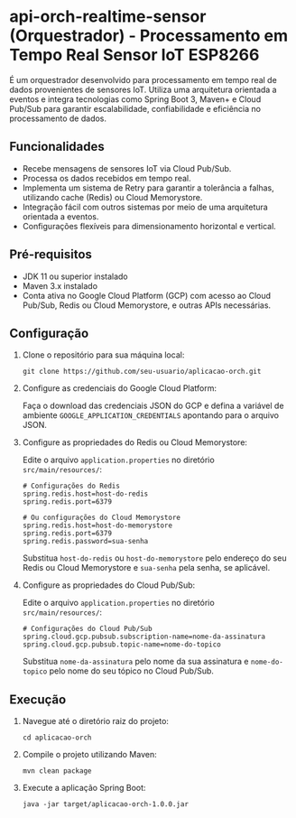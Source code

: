 # api-orch-realtime-sensor (Orquestrador) - Processamento em Tempo Real Sensor IoT ESP8266 

É um orquestrador desenvolvido para processamento em tempo real de dados provenientes de sensores IoT. Utiliza uma arquitetura orientada a eventos e integra tecnologias como Spring Boot 3, Maven+ e Cloud Pub/Sub para garantir escalabilidade, confiabilidade e eficiência no processamento de dados.

## Funcionalidades

- Recebe mensagens de sensores IoT via Cloud Pub/Sub.
- Processa os dados recebidos em tempo real.
- Implementa um sistema de Retry para garantir a tolerância a falhas, utilizando cache (Redis) ou Cloud Memorystore.
- Integração fácil com outros sistemas por meio de uma arquitetura orientada a eventos.
- Configurações flexíveis para dimensionamento horizontal e vertical.

## Pré-requisitos

- JDK 11 ou superior instalado
- Maven 3.x instalado
- Conta ativa no Google Cloud Platform (GCP) com acesso ao Cloud Pub/Sub, Redis ou Cloud Memorystore, e outras APIs necessárias.

## Configuração

1. Clone o repositório para sua máquina local:

   ```
   git clone https://github.com/seu-usuario/aplicacao-orch.git
   ```

2. Configure as credenciais do Google Cloud Platform:

   Faça o download das credenciais JSON do GCP e defina a variável de ambiente `GOOGLE_APPLICATION_CREDENTIALS` apontando para o arquivo JSON.

3. Configure as propriedades do Redis ou Cloud Memorystore:

   Edite o arquivo `application.properties` no diretório `src/main/resources/`:

   ```properties
   # Configurações do Redis
   spring.redis.host=host-do-redis
   spring.redis.port=6379

   # Ou configurações do Cloud Memorystore
   spring.redis.host=host-do-memorystore
   spring.redis.port=6379
   spring.redis.password=sua-senha
   ```

   Substitua `host-do-redis` ou `host-do-memorystore` pelo endereço do seu Redis ou Cloud Memorystore e `sua-senha` pela senha, se aplicável.

4. Configure as propriedades do Cloud Pub/Sub:

   Edite o arquivo `application.properties` no diretório `src/main/resources/`:

   ```properties
   # Configurações do Cloud Pub/Sub
   spring.cloud.gcp.pubsub.subscription-name=nome-da-assinatura
   spring.cloud.gcp.pubsub.topic-name=nome-do-topico
   ```

   Substitua `nome-da-assinatura` pelo nome da sua assinatura e `nome-do-topico` pelo nome do seu tópico no Cloud Pub/Sub.

## Execução

1. Navegue até o diretório raiz do projeto:

   ```
   cd aplicacao-orch
   ```

2. Compile o projeto utilizando Maven:

   ```
   mvn clean package
   ```

3. Execute a aplicação Spring Boot:

   ```
   java -jar target/aplicacao-orch-1.0.0.jar
   ```

